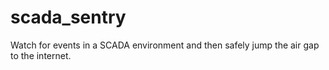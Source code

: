 # scada_sentry
Watch for events in a SCADA environment and then safely jump the air gap to the internet.
